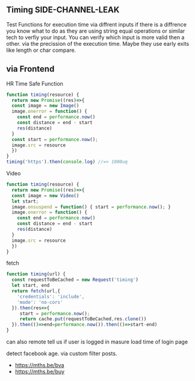 ## Timing SIDE-CHANNEL-LEAK
Test Functions for execution time via diffrent inputs if there is a diffrence you know what to do as they are using string equal operations or similar tech to verfiy your input.
You can verify which input is more valid then a other. via the precission of the execution time. Maybe they use early exits like length or char compare.

## via Frontend
HR Time Safe Function
```js
function timing(resource) {
  return new Promise((res)=>{
  const image = new Image()
  image.onerror = function() {
    const end = performance.now()
    const distance = end - start
    res(distance)
  }
  const start = performance.now();
  image.src = resource
  })
}
timing('https').then(console.log) //=> 1000uq
```

Video
```js
function timing(resource) {
  return new Promise((res)=>{
  const image = new Video()
  let start;
  image.onsuspend = function() { start = performance.now(); }
  image.onerror = function() {
    const end = performance.now()
    const distance = end - start
    res(distance)
  }
  image.src = resource
  })
}
```


fetch
```js
function timing(url) {
  const requestToBeCached = new Request('timing')
  let start, end
  return fetch(url,{
    'credentials': 'include',
    'mode': 'no-cors'
  }).then(res=>{
     start = performance.now();
     return cache.put(requestToBeCached,res.clone())
  }).then(()=>end=performance.now()).then(()=>start-end)
}
```
can also remote tell us if user is logged in masure load time of login page

detect facebook age. via custom filter posts.

- https://mths.be/bva
- https://mths.be/buy

